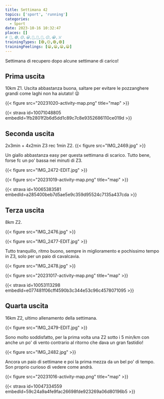 ```yaml
---
title: Settimana 42
topics: ['sport', 'running']
categories:
  - Sport
date: 2023-10-16 10:32:47
places: []
# 🔴,🟢,🟡,😀,🙁,🫤,🙂,😐,😭,☠️
trainingTypes: [🟢,🟡,🟢,🟢]
trainingFeelings: [😀,😀,😀,😀]
---
```

Settimana di recupero dopo alcune settimane di carico!
<!--more-->

## Prima uscita

10km Z1. Uscita abbastanza buona, saltare per evitare le pozzanghere grandi come laghi non ha aiutato! 😜

{{< figure src="20231020-activity-map.png" title="map" >}}

{{< strava id=10071048805 embedId=1fb2801f2b6d5dd1c89c7c8e9352686110ce019d >}}

## Seconda uscita
2x3min + 4x2min Z3 rec 1min Z2.
{{< figure src="IMG_2469.jpg" >}}

Un giallo abbastanza easy per questa settimana di scarico.
Tutto bene, forse fc un po' bassa nei minuti di Z3.

{{< figure src="IMG_2472-EDIT.jpg" >}}

{{< figure src="20231019-activity-map.png" title="map" >}}

{{< strava id=10065383581 embedId=a285400beb7d5ae5e9c359d95524c7135a437cda >}}

## Terza uscita
8km Z2.

{{< figure src="IMG_2476.jpg" >}}

{{< figure src="IMG_2477-EDIT.jpg" >}}

Tutto tranquillo, ritmo buono, sempre in miglioramento e pochissimo tempo in Z3, solo per un paio di cavalcavia.

{{< figure src="IMG_2478.jpg" >}}


{{< figure src="20231017-activity-map.png" title="map" >}}

{{< strava id=10053113298 embedId=e077481f06cff4590b3c344e53c96c4578071095 >}}

## Quarta uscita

16km Z2, ultimo allenamento della settimana.

{{< figure src="IMG_2479-EDIT.jpg" >}}

Sono molto soddisfatto, per la prima volta una Z2 sotto i 5 min/km con anche un po' di vento contrario al ritorno che dava un gran fastidio! 

{{< figure src="IMG_2482.jpg" >}}

Ancora un paio di settimane e poi la prima mezza da un bel po' di tempo. Son proprio curioso di vedere come andrà.


{{< figure src="20231016-activity-map.png" title="map" >}}

{{< strava id=10047334559 embedId=59c24a9a4fe9fac26698fde923269a06d80196b5 >}}
